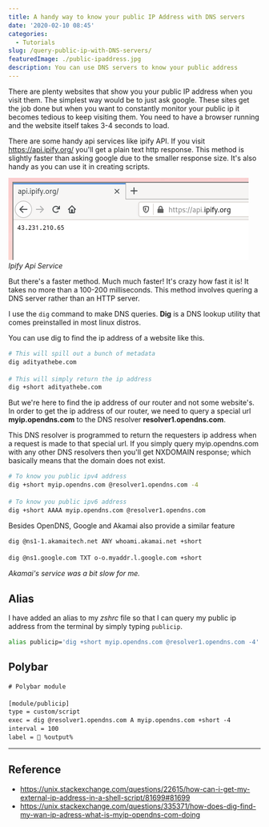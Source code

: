 ```yaml
---
title: A handy way to know your public IP Address with DNS servers
date: '2020-02-10 08:45'
categories:
  - Tutorials
slug: /query-public-ip-with-DNS-servers/
featuredImage: ./public-ipaddress.jpg
description: You can use DNS servers to know your public address
---
```


There are plenty websites that show you your public IP address when you visit them. The simplest way would be to just ask google. These sites get the job done but when you want to constantly monitor your public ip it becomes tedious to keep visiting them. You need to have a browser running and the website itself takes 3-4 seconds to load.

There are some handy api services like ipify API. If you visit https://api.ipify.org/ you'll get a plain text http response. This method is slightly faster than asking google due to the smaller response size. It's also handy as you can use it in creating scripts.

![](./ipify.jpg)
_Ipify Api Service_

But there's a faster method. Much much faster! It's crazy how fast it is! It takes no more than a 100-200 milliseconds. This method involves quering a DNS server rather than an HTTP server.

I use the `dig` command to make DNS queries. **Dig** is a DNS lookup utility that comes preinstalled in most linux distros.

You can use dig to find the ip address of a website like this.

```bash
# This will spill out a bunch of metadata
dig adityathebe.com

# This will simply return the ip address
dig +short adityathebe.com
```

But we're here to find the ip address of our router and not some website's. In order to get the ip address of our router, we need to query a special url **myip.opendns.com** to the DNS resolver **resolver1.opendns.com**.

This DNS resolver is programmed to return the requesters ip address when a request is made to that special url. If you simply query myip.opendns.com with any other DNS resolvers then you'll get NXDOMAIN response; which basically means that the domain does not exist.

```bash
# To know you public ipv4 address
dig +short myip.opendns.com @resolver1.opendns.com -4

# To know you public ipv6 address
dig +short AAAA myip.opendns.com @resolver1.opendns.com
```

Besides OpenDNS, Google and Akamai also provide a similar feature

```bash
dig @ns1-1.akamaitech.net ANY whoami.akamai.net +short

dig @ns1.google.com TXT o-o.myaddr.l.google.com +short
```

_Akamai's service was a bit slow for me._

## Alias

I have added an alias to my _zshrc_ file so that I can query my public ip address from the terminal by simply typing `publicip`.

```bash
alias publicip='dig +short myip.opendns.com @resolver1.opendns.com -4'
```

## Polybar

```txt
# Polybar module

[module/publicip]
type = custom/script
exec = dig @resolver1.opendns.com A myip.opendns.com +short -4
interval = 100
label =  %output%
```

---

## Reference

- https://unix.stackexchange.com/questions/22615/how-can-i-get-my-external-ip-address-in-a-shell-script/81699#81699
- https://unix.stackexchange.com/questions/335371/how-does-dig-find-my-wan-ip-adress-what-is-myip-opendns-com-doing
